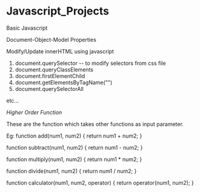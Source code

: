# Javascript_Projects
Basic Javascript

Document-Object-Model Properties

Modify/Update innerHTML using javascript
1. document.querySelector -- to modify selectors from css file
2. document.queryClassElements
3. document.firstElementChild
4. document.getElementsByTagName("<tag-name>")
5. document.querySelectorAll

etc...



*Higher Order Function*

These are the function which takes other functions as input parameter.

Eg:
function add(num1, num2) {
return num1 + num2;
}
 
function subtract(num1, num2) {
return num1 - num2;
}
 
function multiply(num1, num2) {
return num1 * num2;
}
 
function divide(num1, num2) {
return num1 / num2;
}
 
function calculator(num1, num2, operator) {
return operator(num1, num2);
}